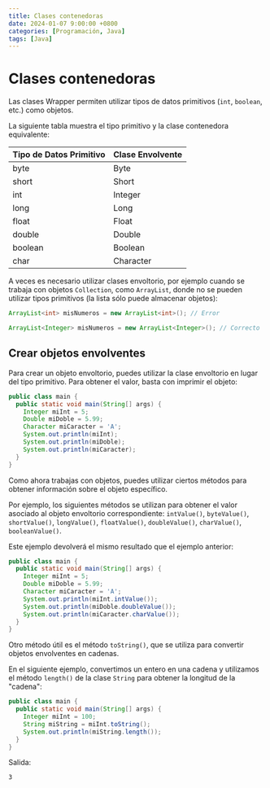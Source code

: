 ```yaml
---
title: Clases contenedoras 
date: 2024-01-07 9:00:00 +0800
categories: [Programación, Java]
tags: [Java]
---
```


# Clases contenedoras 

Las clases Wrapper permiten utilizar tipos de datos primitivos (`int`, `boolean`, etc.) como objetos.

La siguiente tabla muestra el tipo primitivo y la clase contenedora equivalente: 

| Tipo de Datos Primitivo | Clase Envolvente |
|-------------------------|------------------|
| byte                    | Byte             |
| short                   | Short            |
| int                     | Integer          |
| long                    | Long             |
| float                   | Float            |
| double                  | Double           |
| boolean                 | Boolean          |
| char                    | Character        |

A veces es necesario utilizar clases envoltorio, por ejemplo cuando se trabaja con objetos `Collection`, como `ArrayList`, donde no se pueden utilizar tipos primitivos (la lista sólo puede almacenar objetos):

```java
ArrayList<int> misNumeros = new ArrayList<int>(); // Error

ArrayList<Integer> misNumeros = new ArrayList<Integer>(); // Correcto
```

## Crear objetos envolventes 

Para crear un objeto envoltorio, puedes utilizar la clase envoltorio en lugar del tipo primitivo. Para obtener el valor, basta con imprimir el objeto:

```java
public class main {
  public static void main(String[] args) {
    Integer miInt = 5;
    Double miDoble = 5.99;
    Character miCaracter = 'A';
    System.out.println(miInt);
    System.out.println(miDoble);
    System.out.println(miCaracter);
  }
}
```

Como ahora trabajas con objetos, puedes utilizar ciertos métodos para obtener información sobre el objeto específico.

Por ejemplo, los siguientes métodos se utilizan para obtener el valor asociado al objeto envoltorio correspondiente: `intValue()`, `byteValue()`, `shortValue()`, `longValue()`, `floatValue()`, `doubleValue()`, `charValue()`, `booleanValue()`.

Este ejemplo devolverá el mismo resultado que el ejemplo anterior:

```java
public class main {
  public static void main(String[] args) {
    Integer miInt = 5;
    Double miDoble = 5.99;
    Character miCaracter = 'A';
    System.out.println(miInt.intValue());
    System.out.println(miDoble.doubleValue());
    System.out.println(miCaracter.charValue());
  }
}
```

Otro método útil es el método `toString()`, que se utiliza para convertir objetos envolventes en cadenas.

En el siguiente ejemplo, convertimos un entero en una cadena y utilizamos el método `length()` de la clase `String` para obtener la longitud de la "cadena":

```java
public class main {
  public static void main(String[] args) {
    Integer miInt = 100;
    String miString = miInt.toString();
    System.out.println(miString.length());
  }
}
```

Salida:

```txt
3
```
